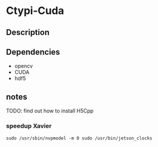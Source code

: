 # Ctypi-Cuda

## Description 

## Dependencies
- opencv
- CUDA
- hdf5


## notes

TODO: find out how to install H5Cpp

### speedup Xavier 
`
sudo /usr/sbin/nvpmodel -m 0
sudo /usr/bin/jetson_clocks
`
